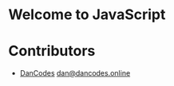 # Welcome to JavaScript


# Contributors
 - [DanCodes](https://dancodes.online) <dan@dancodes.online>
